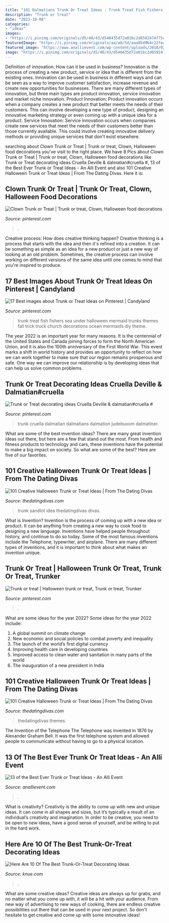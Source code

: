 ```yaml
---
title: "101 Dalmatians Trunk Or Treat Ideas : Trunk Treat Fish Fishers Sea Under Halloween Mermaid Trunks Themes Fall Trick Truck Church Decorations Ocean Mermaids Diy Theme"
description: "Trunk or treat"
date: "2023-10-08"
categories:
- "ideas"
images:
- "https://i.pinimg.com/originals/d5/40/43/d540435d72a01bc2d6592474f75ce829.jpg"
featuredImage: "https://i.pinimg.com/originals/aa/a8/5d/aaa85d964c22feac193374ebbd3cd763.jpg"
featured_image: "https://www.anallievent.com/wp-content/uploads/2018/02/Trunk-Treat-Oz-768x765.jpg"
image: "https://i.pinimg.com/originals/d5/40/43/d540435d72a01bc2d6592474f75ce829.jpg"
---
```



Definition of innovation: How can it be used in business?
Innovation is the process of creating a new product, service or idea that is different from the existing ones. Innovation can be used in business in different ways and can be seen as a way to improve customer satisfaction, increase revenue and create new opportunities for businesses. There are many different types of innovation, but three main types are product innovation, service innovation and market niche innovation. Product Innovation: Product innovation occurs when a company creates a new product that better meets the needs of their customers. This can involve developing a new type of product, designing an innovative marketing strategy or even coming up with a unique idea for a product. Service Innovation: Service innovation occurs when companies create new services that meet the needs of their customers better than those currently available. This could involve creating innovative delivery methods or providing unique services that don't exist elsewhere.

	

		
searching about Clown Trunk or Treat | Trunk or treat, Clown, Halloween food decorations you've visit to the right place. We have 8 Pics about Clown Trunk or Treat | Trunk or treat, Clown, Halloween food decorations like Trunk or Treat decorating ideas Cruella Deville &amp; dalmatian#cruella #, 13 of the Best Ever Trunk or Treat Ideas - An Alli Event and also 101 Creative Halloween Trunk or Treat Ideas | From The Dating Divas. Here it is:
		
    
## Clown Trunk Or Treat | Trunk Or Treat, Clown, Halloween Food Decorations

<img loading=lazy src="https://i.pinimg.com/originals/aa/a8/5d/aaa85d964c22feac193374ebbd3cd763.jpg" onerror="this.onerror=null;this.src='https://tse4.mm.bing.net/th?id=OIP.VVxOTkgYD4oIUajVbix4pQHaJ4&amp;pid=15.1';" alt="Clown Trunk or Treat | Trunk or treat, Clown, Halloween food decorations">

_Source: pinterest.com_

>. 

	

Creative process: How does creative thinking happen?
Creative thinking is a process that starts with the idea and then it's refined into a creation. It can be something as simple as an idea for a new product or just a new way of looking at an old problem. Sometimes, the creative process can involve working on different versions of the same idea until one comes to mind that you're inspired to produce.

    
## 17 Best Images About Trunk Or Treat Ideas On Pinterest | Candyland

<img loading=lazy src="https://s-media-cache-ak0.pinimg.com/736x/19/b7/f8/19b7f85cca56ece971cd0adbc0032b09--mother-in-law-tongue-fishers-of-men.jpg" onerror="this.onerror=null;this.src='https://tse3.mm.bing.net/th?id=OIP.p8VVUl7RuoLh0Cke3QcIMAHaE6&amp;pid=15.1';" alt="17 Best images about Trunk or Treat Ideas on Pinterest | Candyland">

_Source: pinterest.com_

>trunk treat fish fishers sea under halloween mermaid trunks themes fall trick truck church decorations ocean mermaids diy theme. 

	

The year 2022 is an important year for many reasons. It is the centennial of the United States and Canada joining forces to form the North American Union, and it is also the 100th anniversary of the First World War. This event marks a shift in world history and provides an opportunity to reflect on how we can work together to make sure that our region remains prosperous and safe. One way we can improve our relationship is by developing ideas that can help us solve common problems.

    
## Trunk Or Treat Decorating Ideas Cruella Deville &amp; Dalmatian#cruella #

<img loading=lazy src="https://i.pinimg.com/736x/c5/b5/70/c5b5709d9e88143e020dc53a90783157.jpg" onerror="this.onerror=null;this.src='https://tse2.mm.bing.net/th?id=OIP.mqhxBoLjpbPRq7N59oHqJAHaJ4&amp;pid=15.1';" alt="Trunk or Treat decorating ideas Cruella Deville &amp; dalmatian#cruella #">

_Source: pinterest.com_

>trunk cruella dalmatian dalmatians dalmation judebuxom dalmatiner. 

	

What are some of the best invention ideas?
There are many great invention ideas out there, but here are a few that stand out the most. From health and fitness products to technology and cars, these inventions have the potential to make a big impact on society. So what are some of the best? Here are five of our favorites.

    
## 101 Creative Halloween Trunk Or Treat Ideas | From The Dating Divas

<img loading=lazy src="https://www.thedatingdivas.com/wp-content/uploads/2020/07/The-Sandlot-Trunk-Or-Treat-Idea.png" onerror="this.onerror=null;this.src='https://tse4.mm.bing.net/th?id=OIP.r9CTawTw0bnfYgwFfpIhIAHaHD&amp;pid=15.1';" alt="101 Creative Halloween Trunk or Treat Ideas | From The Dating Divas">

_Source: thedatingdivas.com_

>trunk sandlot idea thedatingdivas divas. 

	

What is Invention?
Invention is the process of coming up with a new idea or product. It can be anything from creating a new way to cook food to designing a new language. Inventions have helped people throughout history, and continue to do so today. Some of the most famous inventions include the Telephone, typewriter, and airplane. There are many different types of inventions, and it is important to think about what makes an invention unique.

    
## Trunk Or Treat | Halloween Trunk Or Treat, Trunk Or Treat, Trunker

<img loading=lazy src="https://i.pinimg.com/originals/d5/40/43/d540435d72a01bc2d6592474f75ce829.jpg" onerror="this.onerror=null;this.src='https://tse3.mm.bing.net/th?id=OIP.wFt41aoka2USgQi5-D-fsQHaHa&amp;pid=15.1';" alt="Trunk or treat | Halloween trunk or treat, Trunk or treat, Trunker">

_Source: pinterest.com_

>. 

	

What are some ideas for the year 2022?
Some ideas for the year 2022 include: 
1. A global summit on climate change 
2. New economic and social policies to combat poverty and inequality 
3. The launch of the world’s first digital currency 
4. Improving health care in developing countries 
5. Improved access to clean water and sanitation in many parts of the world 
6. The inauguration of a new president in India 

    
## 101 Creative Halloween Trunk Or Treat Ideas | From The Dating Divas

<img loading=lazy src="https://www.thedatingdivas.com/wp-content/uploads/2020/07/Pirates-Trunk-Or-Treat-Idea.png" onerror="this.onerror=null;this.src='https://tse1.mm.bing.net/th?id=OIP.BsjHt35oebGlmEU50bcspQHaHY&amp;pid=15.1';" alt="101 Creative Halloween Trunk or Treat Ideas | From The Dating Divas">

_Source: thedatingdivas.com_

>thedatingdivas themes. 

	

The Invention of the Telephone
The Telephone was invented in 1876 by Alexander Graham Bell. It was the first telephone system and allowed people to communicate without having to go to a physical location.

    
## 13 Of The Best Ever Trunk Or Treat Ideas - An Alli Event

<img loading=lazy src="https://www.anallievent.com/wp-content/uploads/2018/02/Trunk-Treat-Oz-768x765.jpg" onerror="this.onerror=null;this.src='https://tse1.mm.bing.net/th?id=OIP.uZK-ZaxGkyYWhx3NbX0HLAHaHY&amp;pid=15.1';" alt="13 of the Best Ever Trunk or Treat Ideas - An Alli Event">

_Source: anallievent.com_

>. 

	

What is creativity?
Creativity is the ability to come up with new and unique ideas. It can come in all shapes and sizes, but it’s typically a result of an individual’s creativity and imagination. In order to be creative, you need to be open to new ideas, have a good sense of yourself, and be willing to put in the hard work.

    
## Here Are 10 Of The Best Trunk-Or-Treat Decorating Ideas

<img loading=lazy src="https://townsquare.media/site/87/files/2020/10/Screen-Shot-2020-10-01-at-7.57.27-AM.jpg?w=1200&amp;h=0&amp;zc=1&amp;s=0&amp;a=t&amp;q=89" onerror="this.onerror=null;this.src='https://tse3.mm.bing.net/th?id=OIP.nbQwEQoLgc9djqns9YNoKAHaE8&amp;pid=15.1';" alt="Here Are 10 Of The Best Trunk-Or-Treat Decorating Ideas">

_Source: knue.com_

>. 

	

What are some creative ideas?
Creative ideas are always up for grabs, and no matter what you come up with, it will be a hit with your audience. From new way of advertising to new ways of cooking, there are endless creative possibilities out there that can be used in your next project. So don't hesitate to get creative and come up with some innovative ideas!

